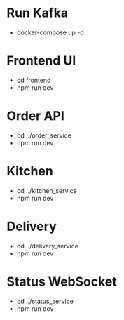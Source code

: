 # Run Kafka
- docker-compose up -d

# Frontend UI
- cd frontend
- npm run dev

# Order API
- cd ../order_service
- npm run dev

# Kitchen
- cd ../kitchen_service
- npm run dev

# Delivery
- cd ../delivery_service
- npm run dev

# Status WebSocket
- cd ../status_service
- npm run dev
